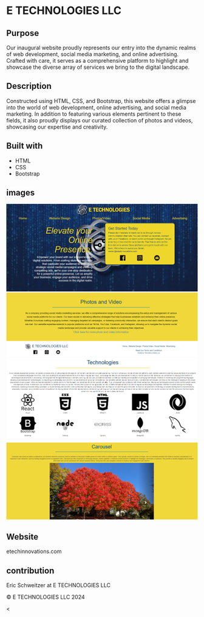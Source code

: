 # E TECHNOLOGIES LLC

## Purpose

Our inaugural website proudly represents our entry into the dynamic realms of web development, social media marketing, and online advertising. Crafted with care, it serves as a comprehensive platform to highlight and showcase the diverse array of services we bring to the digital landscape.


## Description

Constructed using HTML, CSS, and Bootstrap, this website offers a glimpse into the world of web development, online advertising, and social media marketing. In addition to featuring various elements pertinent to these fields, it also proudly displays our curated collection of photos and videos, showcasing our expertise and creativity.

## Built with
<!-- use all the head links here -->
* HTML
* CSS
* Bootstrap


## images

![](./assets/images/etech%20hompage.png)
![](./assets/images/etech%20homefooter.png)
![](./assets/images/etech%20icons.png)
![](./assets/images/etech%20tree%20carousel.png)



## Website
  etechinnovations.com

## contribution
Eric Schweitzer at E TECHNOLOGIES LLC

&copy; E TECHNOLOGIES LLC 2024

<

 
<!--      
        -check resposivness and links/hovers one last time  
       -look into domain from google
        -add video but dont save
        -add photos to insta and facebook before making public
        -advertise 
 -->


